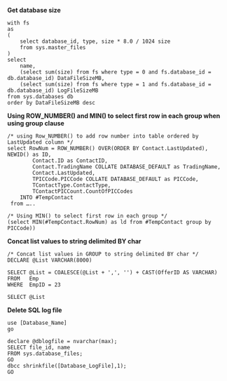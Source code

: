 **Get database size**

    with fs
    as
    (
        select database_id, type, size * 8.0 / 1024 size
        from sys.master_files
    )
    select 
        name,
        (select sum(size) from fs where type = 0 and fs.database_id = db.database_id) DataFileSizeMB,
        (select sum(size) from fs where type = 1 and fs.database_id = db.database_id) LogFileSizeMB
    from sys.databases db
    order by DataFileSizeMB desc


**Using ROW_NUMBER() and MIN() to select first row in each group when using group clause**

    /* using Row_NUMBER() to add row number into table ordered by LastUpdated column */ 
    select RowNum = ROW_NUMBER() OVER(ORDER BY Contact.LastUpdated),  NEWID() as ID, 
    		Contact.ID as ContactID, 
    		Contact.TradingName COLLATE DATABASE_DEFAULT as TradingName, 
    		Contact.LastUpdated, 
    		TPICCode.PICCode COLLATE DATABASE_DEFAULT as PICCode, 
    		TContactType.ContactType,
    		TContactPICCount.CountOfPICCodes
    	INTO #TempContact
     from …..
    
    /* Using MIN() to select first row in each group */
    (select MIN(#TempContact.RowNum) as ld from #TempContact group by PICCode))

**Concat list values to string delimited BY char**

    /* Concat list values in GROUP to string delimited BY char */
    DECLARE @List VARCHAR(8000)
    
    SELECT @List = COALESCE(@List + ',', '') + CAST(OfferID AS VARCHAR)
    FROM   Emp
    WHERE  EmpID = 23
    
    SELECT @List

 **Delete SQL log file**

    use [Database_Name]
    go
    
    declare @dblogfile = nvarchar(max);
    SELECT file_id, name  
    FROM sys.database_files;  
    GO  
    dbcc shrinkfile([Database_LogFile],1);
    GO

<!--stackedit_data:
eyJoaXN0b3J5IjpbLTM0OTYxNTY2LC04MDY2NTA1MzZdfQ==
-->